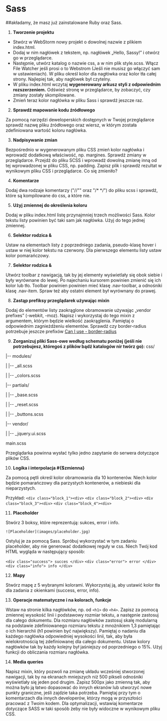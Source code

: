 # Sass

##akładamy, że masz już zainstalowane Ruby oraz Sass.

1. **Tworzenie projektu**

* Stwórz w WebStorm nowy projekt o dowolnej nazwie z plikiem index.html. 
* Dodaj w nim nagłówek z tekstem, np. nagłówek „Hello, Sassy!” i otwórz go w przeglądarce.
* Następnie, utwórz katalog o nazwie css, a w nim plik style.scss. Włącz File Watcher jeśli prosi o to Webstrom (Jeśli nie musisz go włączyć sam w ustawieniach). W pliku określ kolor dla nagłówka oraz kolor tła całej strony. Najlepiej tak, aby nagłówek był czytelny. 
* W pliku index.html wczytaj **wygenerowany arkusz styli z odpowiednim rozszerzeniem.** Odśwież stronę w przeglądarce, by zobaczyć, czy zmiany zostały skompilowane.
* Zmień teraz kolor nagłówka w pliku Sass i sprawdź jeszcze raz.

2. **Sprawdź mapowanie kodu źródłowego**

Za pomocą narzędzi deweloperskich dostępnych w Twojej przeglądarce sprawdź nazwę pliku źródłowego oraz wiersz, w którym została zdefiniowana wartość koloru nagłówka.
 
3. **Nadpisywanie zmian**

Bezpośrednio w wygenerowanym pliku CSS zmień kolor nagłówka i wprowadź dodatkową właściwość, np. margines. Sprawdź zmiany w przeglądarce. Przejdź do pliku SCSS i wprowadź dowolną zmianę inną od tej wprowadzonej w pliku CSS, np. padding. Zapisz plik i sprawdź rezultat w wynikowym pliku CSS i przeglądarce. Co się zmieniło? 

4. **Komentarze**

Dodaj dwa rodzaje komentarzy ("//"" oraz "/*  */") do pliku scss i sprawdź, które są kompilowane do css, a które nie.

5. **Użyj zmiennej do określenia koloru**

Dodaj w pliku index.html listę przynajmniej trzech możliwości Sass. Kolor tekstu listy powinien być taki sam jak nagłówka. Użyj do tego jednej zmiennej.

6. **Selektor rodzica &**

Ustaw na elementach listy z poprzedniego zadania, pseudo-klasę hover i ustaw w niej kolor tekstu na czerwony. Dla pierwszego elementu listy ustaw kolor pomarańczowy.

7. **Selektor rodzica &**

Utwórz toolbar z nawigacją, tak by jej elementy wyświetlały się obok siebie i były wyrównane do lewej. Po najechaniu kursorem powinien zmienić się ich kolor lub tło. Toolbar powinien powinien mieć klasę .nav-toolbar, a odnośniki klasę .nav-item. Spraw też aby ostatni element był wyrównany do prawej.

8. **Zastąp prefiksy przeglądarek używając mixin**

Dodaj do elementów listy zaokrąglone obramowanie używając „vendor prefixes” (-webkit, -moz). Napisz i wykorzystaj do tego mixin z argumentem, którym będzie wielkość zaokrąglenia. Pamiętaj o odpowiednim zagnieżdżeniu elementów. 
Sprawdź czy border-radius potrzebuje jeszcze prefixów [Can I use - border-radius](http://caniuse.com/#search=border-radius)

9. **Zorganizuj pliki Sass-owe według schematu poniżej (jeśli nie potrzebujesz, któregoś z plików bądź katalogów nir twórz go):**
css/

|-- modules/

|	|-- _all.scss

|	|-- _colors.scss 

|-- partials/

| 	|-- _base.scss

|	|-- _reset.scss

|	|-- _buttons.scss

|-- vendor/

| 	|-- _jquery.ui.scss

main.scss

Przeglądarka powinna wysłać tylko jedno zapytanie do serwera dotyczące plików CSS.


10. **Logika i interpolacja #{$zmienna}**

Za pomocą pętli określ kolor obramowania dla 10 kontenerów. Niech kolor będzie pomarańczowy dla parzystych kontenerów, a niebieski dla nieparzystych.

Przykład:
```<div class="block_1"><div>```
```<div class="block_2"><div>```
```<div class="block_3"><div>```
```<div class="block_4"><div>```



11. **Placeholder**

Stwórz 3 boksy, które reprezentują: sukces, error i info. 

	![Placeholder](images/placeholder.jpg)

Ostyluj je za pomocą Sass. Spróbuj wykorzystać w tym zadaniu placeholder, aby nie generować dodatkowej reguły w css. Niech Twój kod HTML wygląda w następujący sposób:

```<div class="success"> succes </div>```
```<div class="error"> error </div>```
```<div class="info"> info </div>```



12. **Mapy**

Stwórz mapę z 5 wybranymi kolorami. Wykorzystaj ją, aby ustawić kolor tła dla zadania z okienkami (success, error, info).


13. **Operacje matematyczne i na kolorach, funkcje**

Wstaw na stronie kilka nagłówków, np. od ```<h1>``` do ```<h4>```. Zapisz za pomocą zmiennej wysokość linii i podstawowy rozmiar tekstu, a następnie zastosuj dla całego dokumentu.
Dla rozmiaru nagłówków zastosuj skalę modularną na podstawie zdefiniowanego rozmiaru tekstu z mnożnikiem 1,3 pamiętając o ich hierarchii (h1 powinien być największy). Pamiętaj o nadaniu dla każdego nagłówka odpowiedniej wysokości linii, tak, aby była wielokrotnością tej zdefiniowanej dla całego dokumentu.
Ustaw kolory nagłówków tak by każdy kolejny był jaśniejszy od poprzedniego o 15%.
Użyj funkcji do obliczania rozmiaru nagłówka.

14. **Media queries**

Napisz mixin, który pozwoli na zmianę układu wcześniej stworzonej nawigacji, tak by na ekranach mniejszych niż 500 pikseli odnośniki wyświetlały się jeden pod drugim.
Zapisz 500px jako zmienną tak, aby można było ją łatwo dopasować do innych ekranów lub utworzyć nowe punkty graniczne, jeśli zajdzie taka potrzeba.
Pamiętaj przy tym o komentarzach dla innych developerów, którzy mogą w przyszłości pracować z Twoim kodem. Dla optymalizacji, wstawiaj komentarze dotyczące SASS w taki sposób żeby nie były widoczne w wynikowym pliku CSS.



















